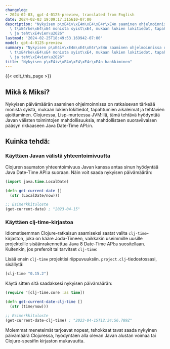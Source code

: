 ```yaml
---
changelog:
- 2024-02-03, gpt-4-0125-preview, translated from English
date: 2024-02-03 19:09:17.315610-07:00
description: "Nykyisen p\xE4iv\xE4m\xE4\xE4r\xE4n saaminen ohjelmoinnissa on ratkaisevan\
  \ t\xE4rke\xE4\xE4 monista syist\xE4, mukaan lukien lokitiedot, tapahtumien aikaleimat\
  \ ja teht\xE4vien\u2026"
lastmod: '2024-02-25T18:49:53.169942-07:00'
model: gpt-4-0125-preview
summary: "Nykyisen p\xE4iv\xE4m\xE4\xE4r\xE4n saaminen ohjelmoinnissa on ratkaisevan\
  \ t\xE4rke\xE4\xE4 monista syist\xE4, mukaan lukien lokitiedot, tapahtumien aikaleimat\
  \ ja teht\xE4vien\u2026"
title: "Nykyisen p\xE4iv\xE4m\xE4\xE4r\xE4n hankkiminen"
---
```


{{< edit_this_page >}}

## Mikä & Miksi?
Nykyisen päivämäärän saaminen ohjelmoinnissa on ratkaisevan tärkeää monista syistä, mukaan lukien lokitiedot, tapahtumien aikaleimat ja tehtävien ajoittaminen. Clojuressa, Lisp-murteessa JVM:llä, tämä tehtävä hyödyntää Javan välisten toimintojen mahdollisuuksia, mahdollistaen suoraviivaisen pääsyn rikkaaseen Java Date-Time API:in.

## Kuinka tehdä:

### Käyttäen Javan välistä yhteentoimivuutta
Clojuren saumaton yhteentoimivuus Javan kanssa antaa sinun hyödyntää Java Date-Time API:a suoraan. Näin voit saada nykyisen päivämäärän:

```clojure
(import java.time.LocalDate)

(defn get-current-date []
  (str (LocalDate/now)))

;; Esimerkkituloste
(get-current-date) ; "2023-04-15"
```

### Käyttäen clj-time-kirjastoa
Idiomatisemman Clojure-ratkaisun saamiseksi saatat valita `clj-time`-kirjaston, joka on kääre Joda-Timeen, vaikkakin useimmille uusille projekteille sisäänrakennettua Java 8 Date-Time API:a suositellaan. Kuitenkin, jos preferoit tai tarvitset `clj-time`:

Lisää ensin `clj-time` projektisi riippuvuuksiin. `project.clj`-tiedostossasi, sisällytä:

```clojure
[clj-time "0.15.2"]
```

Käytä sitten sitä saadaksesi nykyisen päivämäärän:

```clojure
(require '[clj-time.core :as time])

(defn get-current-date-clj-time []
  (str (time/now)))

;; Esimerkkituloste
(get-current-date-clj-time) ; "2023-04-15T12:34:56.789Z"
```

Molemmat menetelmät tarjoavat nopeat, tehokkaat tavat saada nykyinen päivämäärä Clojuressa, hyödyntäen alla olevan Javan alustan voimaa tai Clojure-spesifin kirjaston mukavuutta.
